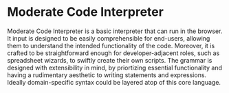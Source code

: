 # Moderate Code Interpreter

Moderate Code Interpreter is a basic interpreter that can run in the browser. It input is designed to be easily comprehensible for end-users, allowing them to understand the intended functionality of the code. Moreover, it is crafted to be straightforward enough for developer-adjacent roles, such as spreadsheet wizards, to swiftly create their own scripts. The grammar is designed with extensibility in mind, by priortizing essential functionality and having a rudimentary aesthetic to writing statements and expressions. Ideally domain-specific syntax could be layered atop of this core language.